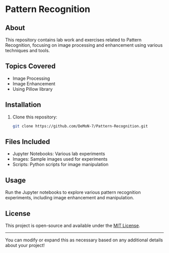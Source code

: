 
# Pattern Recognition
## About

This repository contains lab work and exercises related to Pattern Recognition, focusing on image processing and enhancement using various techniques and tools.

## Topics Covered
- Image Processing
- Image Enhancement
- Using Pillow library

## Installation

1. Clone this repository:  
   ```bash
   git clone https://github.com/DeMoN-7/Pattern-Recognition.git
   ```

## Files Included
- Jupyter Notebooks: Various lab experiments
- Images: Sample images used for experiments
- Scripts: Python scripts for image manipulation

## Usage
Run the Jupyter notebooks to explore various pattern recognition experiments, including image enhancement and manipulation.

## License
This project is open-source and available under the [MIT License](LICENSE).

---

You can modify or expand this as necessary based on any additional details about your project!
